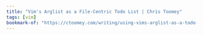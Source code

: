 ```yaml
---
title: "Vim's Arglist as a File-Centric Todo List | Chris Toomey"
tags: [vim]
bookmark-of: "https://ctoomey.com/writing/using-vims-arglist-as-a-todo-list/"
---
```

